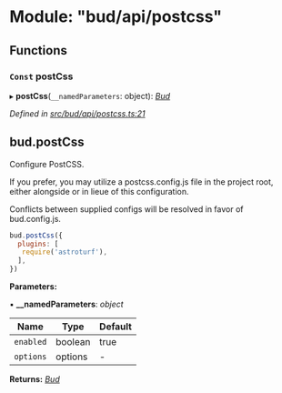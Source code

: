 # Module: "bud/api/postcss"

## Functions

### `Const` postCss

▸ **postCss**(`__namedParameters`: object): *[Bud](_bud_util_types_.md#bud)*

*Defined in [src/bud/api/postcss.ts:21](https://github.com/roots/bud-support/blob/bd00b72/src/bud/api/postcss.ts#L21)*

## bud.postCss

Configure PostCSS.

If you prefer, you may utilize a postcss.config.js file in the project root,
either alongside or in lieue of this configuration.

Conflicts between supplied configs will be resolved in favor of bud.config.js.

```js
bud.postCss({
  plugins: [
   require('astroturf'),
  ],
})
```

**Parameters:**

▪ **__namedParameters**: *object*

Name | Type | Default |
------ | ------ | ------ |
`enabled` | boolean | true |
`options` | options | - |

**Returns:** *[Bud](_bud_util_types_.md#bud)*
